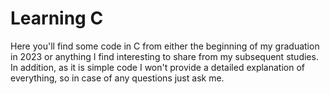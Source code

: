 # Learning C
Here you'll find some code in C from either the beginning of my graduation in 2023 or anything I find interesting to share from my subsequent studies. In addition, as it is simple code I won't provide a detailed explanation of everything, so in case of any questions just ask me.  
